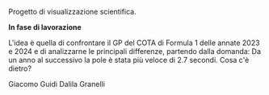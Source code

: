 Progetto di visualizzazione scientifica.

**In fase di lavorazione**

L'idea è quella di confrontare il GP del COTA di Formula 1 delle annate 2023 e 2024 e di analizzarne le principali differenze, partendo dalla domanda: 
Da un anno al successivo la pole è stata più veloce di 2.7 secondi. Cosa c'è dietro?

Giacomo Guidi
Dalila Granelli
